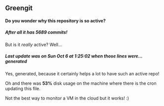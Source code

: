 ## Greengit

#### Do you wonder why this repository is so active?

##### After all it has 5689 commits!

But is it *really* active? Well...

##### Last update was on Sun Oct 6 at 1:25:02 when those lines were... generated

Yes, generated, because it certainly helps a lot to have such an active repo!

Oh and there was **53%** disk usage on the machine
where there is the cron updating this file.

Not the best way to monitor a VM in the cloud but it works! :)
